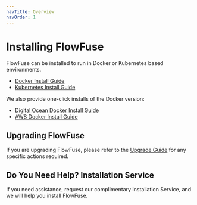 ```yaml
---
navTitle: Overview
navOrder: 1
---
```

# Installing FlowFuse

FlowFuse can be installed to run in Docker or Kubernetes based environments.

 - [Docker Install Guide](/docs/install/docker/README.md)
 - [Kubernetes Install Guide](/docs/install/kubernetes/README.md)

We also provide one-click installs of the Docker version:

 - [Digital Ocean Docker Install Guide](/docs/install/docker/digital-ocean.md)
 - [AWS Docker Install Guide](/docs/install/docker/aws-marketplace.md)

## Upgrading FlowFuse

If you are upgrading FlowFuse, please refer to the [Upgrade Guide](/docs/upgrade/README.md)
for any specific actions required.

## Do You Need Help? Installation Service

If you need assistance, request our complimentary Installation Service, and we will help you install FlowFuse.

<script charset="utf-8" type="text/javascript" src="//js-eu1.hsforms.net/forms/embed/v2.js"></script>
<script>
  hbspt.forms.create({
    region: "eu1",
    portalId: "26586079",
    formId: "22edc659-d098-4767-aeb1-6480daae41ad"
  });
</script>
